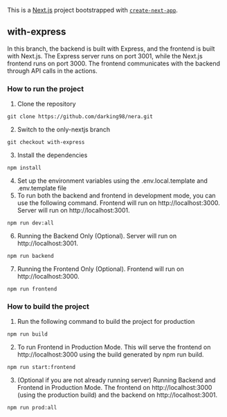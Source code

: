 This is a [Next.js](https://nextjs.org) project bootstrapped with [`create-next-app`](https://nextjs.org/docs/app/api-reference/cli/create-next-app).

## with-express

In this branch, the backend is built with Express, and the frontend is built with Next.js. The Express server runs on port 3001, while the Next.js frontend runs on port 3000. The frontend communicates with the backend through API calls in the actions.

### How to run the project

1. Clone the repository
```
git clone https://github.com/darking98/nera.git
```
2. Switch to the only-nextjs branch
```
git checkout with-express
```
3. Install the dependencies
```
npm install
```
4. Set up the environment variables using the .env.local.template and .env.template file
5. To run both the backend and frontend in development mode, you can use the following command. Frontend will run on http://localhost:3000. Server will run on http://localhost:3001.
```
npm run dev:all
```
6. Running the Backend Only (Optional). Server will run on http://localhost:3001.
```
npm run backend
```
7. Running the Frontend Only (Optional). Frontend will run on http://localhost:3000.
```
npm run frontend
```
### How to build the project

1. Run the following command to build the project for production
```
npm run build
```
2. To run Frontend in Production Mode. This will serve the frontend on http://localhost:3000 using the build generated by npm run build.
```
npm run start:frontend
```
3. (Optional if you are not already running server) Running Backend and Frontend in Production Mode. The frontend on http://localhost:3000 (using the production build) and the backend on http://localhost:3001.
```
npm run prod:all
```
